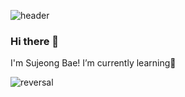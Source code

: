 ![header](https://capsule-render.vercel.app/api?type=slice)

### Hi there 👋
I'm Sujeong Bae!
I’m currently learning🌱 

![reversal](https://capsule-render.vercel.app/api?type=slice&reversal=true&color=gradient)

<!--
**sjbae77/sjbae77** is a ✨ _special_ ✨ repository because its `README.md` (this file) appears on your GitHub profile.

Here are some ideas to get you started:

- 🔭 I’m currently working on ...
- 🌱 I’m currently learning ...
- 👯 I’m looking to collaborate on ...
- 🤔 I’m looking for help with ...
- 💬 Ask me about ...
- 📫 How to reach me: ...
- 😄 Pronouns: ...
- ⚡ Fun fact: ...
-->
